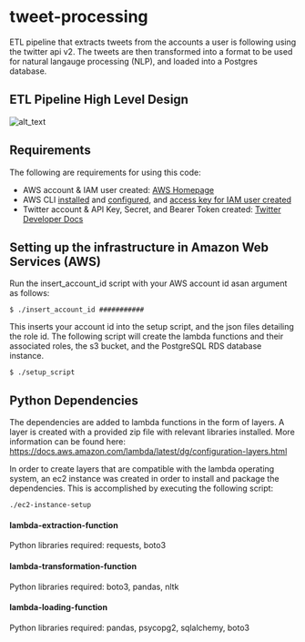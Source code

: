 # tweet-processing
ETL pipeline that extracts tweets from the accounts a user is following using the twitter api v2. The tweets are then transformed into a format to be used for natural langauge processing (NLP), and loaded into a Postgres database.

## **ETL Pipeline High Level Design**

![alt_text](https://github.com/oiannace/tweet-processing/blob/master/aws-architecture-diagram.png)  

## **Requirements**
The following are requirements for using this code:  
- AWS account & IAM user created: [AWS Homepage](https://aws.amazon.com/?nc2=h_lg)  
- AWS CLI [installed](https://docs.aws.amazon.com/cli/latest/userguide/getting-started-install.html) and [configured](https://docs.aws.amazon.com/cli/latest/userguide/getting-started-quickstart.html), and [access key for IAM user created](https://docs.aws.amazon.com/cli/latest/userguide/cli-services-iam-create-creds.html)
- Twitter account & API Key, Secret, and Bearer Token created: [Twitter Developer Docs](https://developer.twitter.com/en/docs/apps/overview)

## **Setting up the infrastructure in Amazon Web Services (AWS)**

Run the insert_account_id script with your AWS account id asan argument as follows:
```
$ ./insert_account_id ###########
```
This inserts your account id into the setup script, and the json files detailing the role id. The following script will create the lambda functions and their associated roles, the s3 bucket, and the PostgreSQL RDS database instance.
```
$ ./setup_script
```

## **Python Dependencies**

The dependencies are added to lambda functions in the form of layers. A layer is created with a provided zip file with relevant libraries installed. More information can be found here: https://docs.aws.amazon.com/lambda/latest/dg/configuration-layers.html  
  
In order to create layers that are compatible with the lambda operating system, an ec2 instance was created in order to install and package the dependencies. This is accomplished by executing the following script:
```
./ec2-instance-setup
```


#### lambda-extraction-function
Python libraries required: requests, boto3

#### lambda-transformation-function
Python libraries required: boto3, pandas, nltk

#### lambda-loading-function
Python libraries required: pandas, psycopg2, sqlalchemy, boto3
